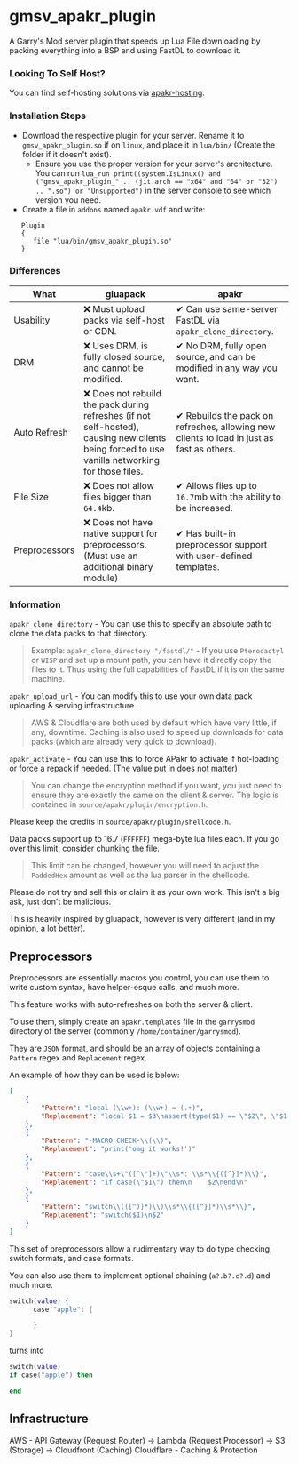 # gmsv_apakr_plugin

A Garry's Mod server plugin that speeds up Lua File downloading by packing everything into a BSP and using FastDL to download it.

### Looking To Self Host?
You can find self-hosting solutions via [apakr-hosting](https://github.com/A5R13L/apakr-hosting/).

### Installation Steps

* Download the respective plugin for your server. Rename it to `gmsv_apakr_plugin.so` if on `linux`, and place it in `lua/bin/` (Create the folder if it doesn't exist).
    * Ensure you use the proper version for your server's architecture. You can run `lua_run print((system.IsLinux() and ("gmsv_apakr_plugin_" .. (jit.arch == "x64" and "64" or "32") .. ".so") or "Unsupported")` in the server console to see which version you need.
* Create a file in `addons` named `apakr.vdf` and write:
```vdf
   Plugin
   {
      file "lua/bin/gmsv_apakr_plugin.so"
   }
```

### Differences

| What          | gluapack                                                     | apakr                                                                                               |
| ------------- | ------------------------------------------------------------ | --------------------------------------------------------------------------------------------------- |
| Usability     | ❌ Must upload packs via self-host or CDN.                   | ✔ Can use same-server FastDL via `apakr_clone_directory`. |
| DRM           | ❌ Uses DRM, is fully closed source, and cannot be modified. | ✔ No DRM, fully open source, and can be modified in any way you want. |
| Auto Refresh  | ❌ Does not rebuild the pack during refreshes (if not self-hosted), causing new clients being forced to use vanilla networking for those files. | ✔ Rebuilds the pack on refreshes, allowing new clients to load in just as fast as others. |
| File Size     | ❌ Does not allow files bigger than `64.4`kb.                | ✔ Allows files up to `16.7`mb with the ability to be increased. |
| Preprocessors | ❌ Does not have native support for preprocessors. (Must use an additional binary module)              | ✔ Has built-in preprocessor support with user-defined templates. |

### Information

`apakr_clone_directory` - You can use this to specify an absolute path to clone the data packs to that directory.

> Example: `apakr_clone_directory "/fastdl/"` - If you use `Pterodactyl` or `WISP` and set up a mount path, you can have it directly copy the files to it. Thus using the full capabilities of FastDL if it is on the same machine.

`apakr_upload_url` - You can modify this to use your own data pack uploading & serving infrastructure.

> AWS & Cloudflare are both used by default which have very little, if any, downtime. Caching is also used to speed up downloads for data packs (which are already very quick to download).

`apakr_activate` - You can use this to force APakr to activate if hot-loading or force a repack if needed. (The value put in does not matter)

> You can change the encryption method if you want, you just need to ensure they are exactly the same on the client & server. The logic is contained in `source/apakr/plugin/encryption.h`.

Please keep the credits in `source/apakr/plugin/shellcode.h`.

Data packs support up to 16.7 (`FFFFFF`) mega-byte lua files each. If you go over this limit, consider chunking the file.
> This limit can be changed, however you will need to adjust the `PaddedHex` amount as well as the lua parser in the shellcode.

Please do not try and sell this or claim it as your own work. This isn't a big ask, just don't be malicious.

This is heavily inspired by gluapack, however is very different (and in my opinion, a lot better).

## Preprocessors

Preprocessors are essentially macros you control, you can use them to write custom syntax, have helper-esque calls, and much more.

This feature works with auto-refreshes on both the server & client.

To use them, simply create an `apakr.templates` file in the `garrysmod` directory of the server (commonly `/home/container/garrysmod`).

They are `JSON` format, and should be an array of objects containing a `Pattern` regex and `Replacement` regex.

An example of how they can be used is below:

```json
[
    {
        "Pattern": "local (\\w+): (\\w+) = (.+)",
        "Replacement": "local $1 = $3\nassert(type($1) == \"$2\", \"$1 is not a $2\")"
    },
    {
        "Pattern": "-MACRO CHECK-\\(\\)",
        "Replacement": "print('omg it works!')"
    },
    {
        "Pattern": "case\\s+\"([^\"]+)\"\\s*: \\s*\\{([^}]*)\\}",
        "Replacement": "if case(\"$1\") then\n    $2\nend\n"
    },
    {
        "Pattern": "switch\\(([^)]*)\\)\\s*\\{([^}]*)\\s*\\}",
        "Replacement": "switch($1)\n$2"
    }
]
```

This set of preprocessors allow a rudimentary way to do type checking, switch formats, and case formats.

You can also use them to implement optional chaining (`a?.b?.c?.d`) and much more.

```lua
switch(value) {
      case "apple": {

      }
}
```

turns into

```lua
switch(value)
if case("apple") then

end
```

## Infrastructure

AWS - API Gateway (Request Router) -> Lambda (Request Processor) -> S3 (Storage) -> Cloudfront (Caching)
Cloudflare - Caching & Protection
